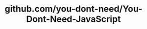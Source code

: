 ---
layout: post
title: github.com/you-dont-need/You-Dont-Need-JavaScript
categories: link
tags: [انگلیسی, برنامه‌نویسی]
---